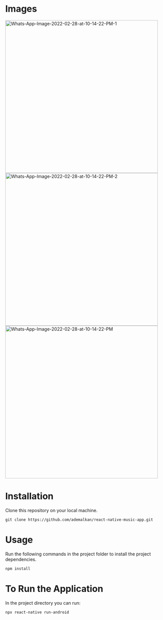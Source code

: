 # Images

<a href="https://ibb.co/NNHTF5F"><img height="480" src="https://i.ibb.co/qgPJDKD/Whats-App-Image-2022-02-28-at-10-14-22-PM-1.jpg" alt="Whats-App-Image-2022-02-28-at-10-14-22-PM-1" border="0"></a>
<a href="https://ibb.co/c1mw8m0"><img height="480" src="https://i.ibb.co/pxmQKmc/Whats-App-Image-2022-02-28-at-10-14-22-PM-2.jpg" alt="Whats-App-Image-2022-02-28-at-10-14-22-PM-2" border="0"></a>
<a href="https://ibb.co/YBWSXsC"><img height="480" src="https://i.ibb.co/k2yTJC7/Whats-App-Image-2022-02-28-at-10-14-22-PM.jpg" alt="Whats-App-Image-2022-02-28-at-10-14-22-PM" border="0"></a>

# Installation

Clone this repository on your local machine.
```
git clone https://github.com/ademalkan/react-native-music-app.git
```


# Usage
Run the following commands in the project folder to install the project dependencies.

```npm init
npm install
```
# To Run the Application

In the project directory you can run:
```
npx react-native run-android
```
